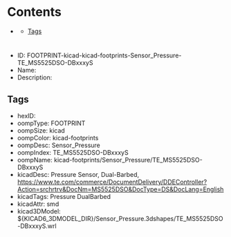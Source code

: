 



Contents
========

* [](#)
	* [Tags](#tags)

# 

- ID: FOOTPRINT-kicad-kicad-footprints-Sensor_Pressure-TE_MS5525DSO-DBxxxyS
- Name: 
- Description: 

## Tags

- hexID: 
- oompType: FOOTPRINT
- oompSize: kicad
- oompColor: kicad-footprints
- oompDesc: Sensor_Pressure
- oompIndex: TE_MS5525DSO-DBxxxyS
- oompName: kicad-footprints/Sensor_Pressure/TE_MS5525DSO-DBxxxyS
- kicadDesc: Pressure Sensor, Dual-Barbed, https://www.te.com/commerce/DocumentDelivery/DDEController?Action=srchrtrv&DocNm=MS5525DSO&DocType=DS&DocLang=English
- kicadTags: Pressure DualBarbed
- kicadAttr: smd
- kicad3DModel: ${KICAD6_3DMODEL_DIR}/Sensor_Pressure.3dshapes/TE_MS5525DSO-DBxxxyS.wrl
